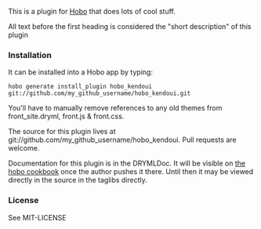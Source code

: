 This is a plugin for [Hobo](http://hobocentral.net) that does lots of
cool stuff.

All text before the first heading is considered the "short description" of this plugin

### Installation

It can be installed into a Hobo app by typing:

    hobo generate install_plugin hobo_kendoui git://github.com/my_github_username/hobo_kendoui.git

You'll have to manually remove references to any old themes from front_site.dryml, front.js & front.css.

The source for this plugin lives at git://github.com/my_github_username/hobo_kendoui.   Pull requests are welcome.

Documentation for this plugin is in the DRYMLDoc.   It will be visible on [the hobo cookbook](http://cookbook.hobocentral.net) once the author pushes it there.  Until then it may be viewed directly in the source in the taglibs directly.

### License

See MIT-LICENSE


